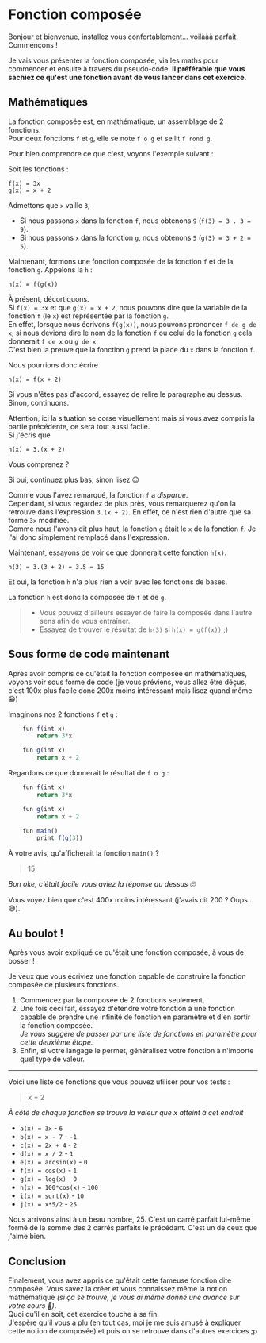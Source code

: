 # Fonction composée

Bonjour et bienvenue, installez vous confortablement... voilààà parfait. Commençons !

Je vais vous présenter la fonction composée, via les maths pour commencer et ensuite à travers du pseudo-code. **Il préférable que vous sachiez ce qu'est une fonction avant de vous lancer dans cet exercice.**

## Mathématiques 

La fonction composée est, en mathématique, un assemblage de 2 fonctions. </br>
Pour deux fonctions `f` et `g`, elle se note `f o g` et se lit `f rond g`. </br>

Pour bien comprendre ce que c'est, voyons l'exemple suivant :

Soit les fonctions :

`f(x) = 3x`</br>
`g(x) = x + 2`

Admettons que `x` vaille `3`,

- Si nous passons `x` dans la fonction `f`, nous obtenons `9` (`f(3) = 3 . 3 = 9`).</br>
- Si nous passons `x` dans la fonction `g`, nous obtenons `5` (`g(3) = 3 + 2 = 5`).

Maintenant, formons une fonction composée de la fonction `f` et de la fonction `g`. Appelons la `h` :

`h(x) = f(g(x))`

À présent, décortiquons. </br>
Si `f(x) = 3x` et que `g(x) = x + 2`, nous pouvons dire que la variable de la fonction `f` (le `x`) est représentée par la fonction `g`. </br>
En effet, lorsque nous écrivons `f(g(x))`, nous pouvons prononcer `f de g de x`, si nous devions dire le nom de la fonction `f` ou celui de la fonction `g` cela donnerait `f de x` ou `g de x`. </br>
C'est bien la preuve que la fonction `g` prend la place du `x` dans la fonction `f`.

Nous pourrions donc écrire 

`h(x) = f(x + 2)` 

Si vous n'êtes pas d'accord, essayez de relire le paragraphe au dessus.</br>
Sinon, continuons.

Attention, ici la situation se corse visuellement mais si vous avez compris la partie précédente, ce sera tout aussi facile. </br>
Si j'écris que 

`h(x) = 3.(x + 2)`

Vous comprenez ?

Si oui, continuez plus bas, sinon lisez 😉

Comme vous l'avez remarqué, la fonction `f` a *disparue*. </br>
Cependant, si vous regardez de plus près, vous remarquerez qu'on la retrouve dans l'expression `3.(x + 2)`. En effet, ce n'est rien d'autre que sa forme `3x` modifiée. </br>
Comme nous l'avons dit plus haut, la fonction `g` était le `x` de la fonction `f`. Je l'ai donc simplement remplacé dans l'expression.

Maintenant, essayons de voir ce que donnerait cette fonction `h(x)`.

`h(3) = 3.(3 + 2) = 3.5 = 15`

Et oui, la fonction `h` n'a plus rien à voir avec les fonctions de bases.

La fonction `h` est donc la composée de `f` et de `g`.

> - Vous pouvez d'ailleurs essayer de faire la composée dans l'autre sens afin de vous entraîner. 
> - Essayez de trouver le résultat de `h(3)` si `h(x) = g(f(x))` ;)

## Sous forme de code maintenant 

Après avoir compris ce qu'était la fonction composée en mathématiques, voyons voir sous forme de code (je vous préviens, vous allez être déçus, c'est 100x plus facile donc 200x moins intéressant mais lisez quand même 😁)

Imaginons nos 2 fonctions `f` et `g` :

```javascript
    fun f(int x)
        return 3*x

    fun g(int x)
        return x + 2
```

Regardons ce que donnerait le résultat de `f o g` :


```javascript
    fun f(int x)
        return 3*x

    fun g(int x)
        return x + 2

    fun main()
        print f(g(3))
```

À votre avis, qu'afficherait la fonction `main()` ?

> 15

*Bon oke, c'était facile vous aviez la réponse au dessus 🙄*

Vous voyez bien que c'est 400x moins intéressant (j'avais dit 200 ? Oups... 😅). 

## Au boulot !

Après vous avoir expliqué ce qu'était une fonction composée, à vous de bosser !

Je veux que vous écriviez une fonction capable de construire la fonction composée de plusieurs fonctions.</br>
1. Commencez par la composée de 2 fonctions seulement.
2. Une fois ceci fait, essayez d'étendre votre fonction à une fonction capable de prendre une infinité de fonction en paramètre et d'en sortir la fonction composée. </br>*Je vous suggère de passer par une liste de fonctions en paramètre pour cette deuxième étape.*
3. Enfin, si votre langage le permet, généralisez votre fonction à n'importe quel type de valeur.

---

Voici une liste de fonctions que vous pouvez utiliser pour vos tests :
> x = 2 

*À côté de chaque fonction se trouve la valeur que x atteint à cet endroit*

- `a(x) = 3x` - `6`
- `b(x) = x - 7` - `-1`
- `c(x) = 2x + 4` - `2`
- `d(x) = x / 2` - `1`
- `e(x) = arcsin(x)` - `0`
- `f(x) = cos(x)` - `1`
- `g(x) = log(x)` - `0`
- `h(x) = 100*cos(x)` - `100`
- `i(x) = sqrt(x)` - `10`
- `j(x) = x*5/2` - `25`

Nous arrivons ainsi à un beau nombre, 25. 
C'est un carré parfait lui-même formé de la somme des 2 carrés parfaits le précédant. 
C'est un de ceux que j'aime bien.

## Conclusion 

Finalement, vous avez appris ce qu'était cette fameuse fonction dite composée. Vous savez la créer et vous connaissez même la notion mathématique *(si ça se trouve, je vous ai même donné une avance sur votre cours :eyes:)*. </br>
Quoi qu'il en soit, cet exercice touche à sa fin.</br>
J'espère qu'il vous a plu (en tout cas, moi je me suis amusé à expliquer cette notion de composée) et puis on se retrouve dans d'autres exercices ;p
